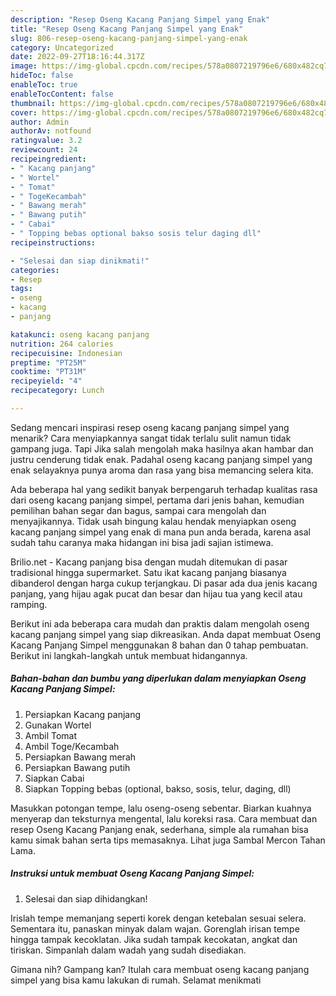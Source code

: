 ```yaml
---
description: "Resep Oseng Kacang Panjang Simpel yang Enak"
title: "Resep Oseng Kacang Panjang Simpel yang Enak"
slug: 806-resep-oseng-kacang-panjang-simpel-yang-enak
category: Uncategorized
date: 2022-09-27T18:16:44.317Z
image: https://img-global.cpcdn.com/recipes/578a0807219796e6/680x482cq70/oseng-kacang-panjang-simpel-foto-resep-utama.jpg
hideToc: false
enableToc: true
enableTocContent: false
thumbnail: https://img-global.cpcdn.com/recipes/578a0807219796e6/680x482cq70/oseng-kacang-panjang-simpel-foto-resep-utama.jpg
cover: https://img-global.cpcdn.com/recipes/578a0807219796e6/680x482cq70/oseng-kacang-panjang-simpel-foto-resep-utama.jpg
author: Admin
authorAv: notfound
ratingvalue: 3.2
reviewcount: 24
recipeingredient:
- " Kacang panjang"
- " Wortel"
- " Tomat"
- " TogeKecambah"
- " Bawang merah"
- " Bawang putih"
- " Cabai"
- " Topping bebas optional bakso sosis telur daging dll"
recipeinstructions:

- "Selesai dan siap dinikmati!"
categories:
- Resep
tags:
- oseng
- kacang
- panjang

katakunci: oseng kacang panjang 
nutrition: 264 calories
recipecuisine: Indonesian
preptime: "PT25M"
cooktime: "PT31M"
recipeyield: "4"
recipecategory: Lunch

---
```



Sedang mencari inspirasi resep oseng kacang panjang simpel yang menarik? Cara menyiapkannya sangat tidak terlalu sulit namun tidak gampang juga. Tapi Jika salah mengolah maka hasilnya akan hambar dan justru cenderung tidak enak. Padahal oseng kacang panjang simpel yang enak selayaknya punya aroma dan rasa yang bisa memancing selera kita.


Ada beberapa hal yang sedikit banyak berpengaruh terhadap kualitas rasa dari oseng kacang panjang simpel, pertama dari jenis bahan, kemudian pemilihan bahan segar dan bagus, sampai cara mengolah dan menyajikannya. Tidak usah bingung kalau hendak menyiapkan oseng kacang panjang simpel yang enak di mana pun anda berada, karena asal sudah tahu caranya maka hidangan ini bisa jadi sajian istimewa.

Brilio.net - Kacang panjang bisa dengan mudah ditemukan di pasar tradisional hingga supermarket. Satu ikat kacang panjang biasanya dibanderol dengan harga cukup terjangkau. Di pasar ada dua jenis kacang panjang, yang hijau agak pucat dan besar dan hijau tua yang kecil atau ramping.


Berikut ini ada beberapa cara mudah dan praktis dalam mengolah oseng kacang panjang simpel yang siap dikreasikan. Anda dapat membuat Oseng Kacang Panjang Simpel menggunakan 8 bahan dan 0 tahap pembuatan. Berikut ini langkah-langkah untuk membuat hidangannya.

<!--inarticleads1-->

##### Bahan-bahan dan bumbu yang diperlukan dalam menyiapkan Oseng Kacang Panjang Simpel:

1. Persiapkan  Kacang panjang
1. Gunakan  Wortel
1. Ambil  Tomat
1. Ambil  Toge/Kecambah
1. Persiapkan  Bawang merah
1. Persiapkan  Bawang putih
1. Siapkan  Cabai
1. Siapkan  Topping bebas (optional, bakso, sosis, telur, daging, dll)


Masukkan potongan tempe, lalu oseng-oseng sebentar. Biarkan kuahnya menyerap dan teksturnya mengental, lalu koreksi rasa. Cara membuat dan resep Oseng Kacang Panjang enak, sederhana, simple ala rumahan bisa kamu simak bahan serta tips memasaknya. Lihat juga Sambal Mercon Tahan Lama. 

<!--inarticleads2-->

##### Instruksi untuk membuat Oseng Kacang Panjang Simpel:


1. Selesai dan siap dihidangkan!

Irislah tempe memanjang seperti korek dengan ketebalan sesuai selera. Sementara itu, panaskan minyak dalam wajan. Gorenglah irisan tempe hingga tampak kecoklatan. Jika sudah tampak kecokatan, angkat dan tiriskan. Simpanlah dalam wadah yang sudah disediakan. 

Gimana nih? Gampang kan? Itulah cara membuat oseng kacang panjang simpel yang bisa kamu lakukan di rumah. Selamat menikmati
